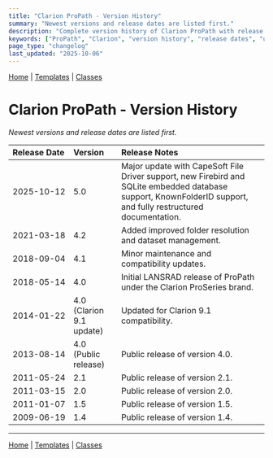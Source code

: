 ```yaml
---
title: "Clarion ProPath - Version History"
summary: "Newest versions and release dates are listed first."
description: "Complete version history of Clarion ProPath with release dates and major changes."
keywords: ["ProPath", "Clarion", "version history", "release dates", "updates", "changelog"]
page_type: "changelog"
last_updated: "2025-10-06"
---
```


[Home](index.md) | [Templates](templates/index.md) | [Classes](classes/index.md)

# Clarion ProPath - Version History

*Newest versions and release dates are listed first.*

| Release&nbsp;Date | Version | Release Notes |
|:------------------|:--------|:--------------|
| <nobr>2025-10-12</nobr> | 5.0 | Major update with CapeSoft File Driver support, new Firebird and SQLite embedded database support, KnownFolderID support, and fully restructured documentation. |
| <nobr>2021-03-18</nobr> | 4.2 | Added improved folder resolution and dataset management. |
| <nobr>2018-09-04</nobr> | 4.1 | Minor maintenance and compatibility updates. |
| <nobr>2018-05-14</nobr> | 4.0 | Initial LANSRAD release of ProPath under the Clarion ProSeries brand. |
| <nobr>2014-01-22</nobr> | 4.0 (Clarion 9.1 update) | Updated for Clarion 9.1 compatibility. |
| <nobr>2013-08-14</nobr> | 4.0 (Public release) | Public release of version 4.0. |
| <nobr>2011-05-24</nobr> | 2.1 | Public release of version 2.1. |
| <nobr>2011-03-15</nobr> | 2.0 | Public release of version 2.0. |
| <nobr>2011-01-07</nobr> | 1.5 | Public release of version 1.5. |
| <nobr>2009-06-19</nobr> | 1.4 | Public release of version 1.4. |

---

[Home](index.md) | [Templates](templates/index.md) | [Classes](classes/index.md)
